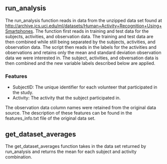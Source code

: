 ## run_analysis

The run_analysis function reads in data from the unzipped data set found at http://archive.ics.uci.edu/ml/datasets/Human+Activity+Recognition+Using+Smartphones. The function first reads in training and test data for the subjects, activities, and observation data. The training and test data are then combined while still being separated by the subjects, activities, and observation data. The script then reads in the labels for the activities and observations and retains only the mean and standard deviation observation data we were interested in. The subject, activities, and obversation data is then combined and the new variable labels described below are applied.

### Features

- SubjectID: The unique identifier for each volunteer that participated in the study.
- Activity: The activity that the subject participated in.

The observation data column names were retained from the original data source. The description of these features can be found in the features_info.txt file of the original data set.

## get_dataset_averages

The get_dataset_averages function takes in the data set returned by run_analysis and returns the mean for each subject and activity combination.

